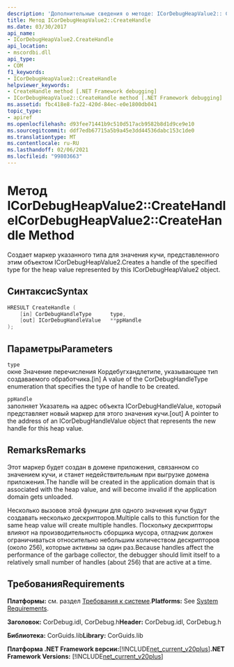 ```yaml
---
description: 'Дополнительные сведения о методе: ICorDebugHeapValue2:: CreateHandle'
title: Метод ICorDebugHeapValue2::CreateHandle
ms.date: 03/30/2017
api_name:
- ICorDebugHeapValue2.CreateHandle
api_location:
- mscordbi.dll
api_type:
- COM
f1_keywords:
- ICorDebugHeapValue2::CreateHandle
helpviewer_keywords:
- CreateHandle method [.NET Framework debugging]
- ICorDebugHeapValue2::CreateHandle method [.NET Framework debugging]
ms.assetid: fbc418e8-fa22-420d-84ec-e0e1800db041
topic_type:
- apiref
ms.openlocfilehash: d93fee71441b9c510d517acb9582b8d1d9ce9e10
ms.sourcegitcommit: ddf7edb67715a5b9a45e3dd44536dabc153c1de0
ms.translationtype: MT
ms.contentlocale: ru-RU
ms.lasthandoff: 02/06/2021
ms.locfileid: "99803663"
---
```

# <a name="icordebugheapvalue2createhandle-method"></a><span data-ttu-id="969aa-103">Метод ICorDebugHeapValue2::CreateHandle</span><span class="sxs-lookup"><span data-stu-id="969aa-103">ICorDebugHeapValue2::CreateHandle Method</span></span>

<span data-ttu-id="969aa-104">Создает маркер указанного типа для значения кучи, представленного этим объектом ICorDebugHeapValue2.</span><span class="sxs-lookup"><span data-stu-id="969aa-104">Creates a handle of the specified type for the heap value represented by this ICorDebugHeapValue2 object.</span></span>  
  
## <a name="syntax"></a><span data-ttu-id="969aa-105">Синтаксис</span><span class="sxs-lookup"><span data-stu-id="969aa-105">Syntax</span></span>  
  
```cpp  
HRESULT CreateHandle (  
    [in] CorDebugHandleType      type,
    [out] ICorDebugHandleValue   **ppHandle  
);  
```  
  
## <a name="parameters"></a><span data-ttu-id="969aa-106">Параметры</span><span class="sxs-lookup"><span data-stu-id="969aa-106">Parameters</span></span>  

 `type`  
 <span data-ttu-id="969aa-107">окне Значение перечисления Кордебугхандлетипе, указывающее тип создаваемого обработчика.</span><span class="sxs-lookup"><span data-stu-id="969aa-107">[in] A value of the CorDebugHandleType enumeration that specifies the type of handle to be created.</span></span>  
  
 `ppHandle`  
 <span data-ttu-id="969aa-108">заполняет Указатель на адрес объекта ICorDebugHandleValue, который представляет новый маркер для этого значения кучи.</span><span class="sxs-lookup"><span data-stu-id="969aa-108">[out] A pointer to the address of an ICorDebugHandleValue object that represents the new handle for this heap value.</span></span>  
  
## <a name="remarks"></a><span data-ttu-id="969aa-109">Remarks</span><span class="sxs-lookup"><span data-stu-id="969aa-109">Remarks</span></span>  

 <span data-ttu-id="969aa-110">Этот маркер будет создан в домене приложения, связанном со значением кучи, и станет недействительным при выгрузке домена приложения.</span><span class="sxs-lookup"><span data-stu-id="969aa-110">The handle will be created in the application domain that is associated with the heap value, and will become invalid if the application domain gets unloaded.</span></span>  
  
 <span data-ttu-id="969aa-111">Несколько вызовов этой функции для одного значения кучи будут создавать несколько дескрипторов.</span><span class="sxs-lookup"><span data-stu-id="969aa-111">Multiple calls to this function for the same heap value will create multiple handles.</span></span> <span data-ttu-id="969aa-112">Поскольку дескрипторы влияют на производительность сборщика мусора, отладчик должен ограничиваться относительно небольшим количеством дескрипторов (около 256), которые активны за один раз.</span><span class="sxs-lookup"><span data-stu-id="969aa-112">Because handles affect the performance of the garbage collector, the debugger should limit itself to a relatively small number of handles (about 256) that are active at a time.</span></span>  
  
## <a name="requirements"></a><span data-ttu-id="969aa-113">Требования</span><span class="sxs-lookup"><span data-stu-id="969aa-113">Requirements</span></span>  

 <span data-ttu-id="969aa-114">**Платформы:** см. раздел [Требования к системе](../../get-started/system-requirements.md).</span><span class="sxs-lookup"><span data-stu-id="969aa-114">**Platforms:** See [System Requirements](../../get-started/system-requirements.md).</span></span>  
  
 <span data-ttu-id="969aa-115">**Заголовок:** CorDebug.idl, CorDebug.h</span><span class="sxs-lookup"><span data-stu-id="969aa-115">**Header:** CorDebug.idl, CorDebug.h</span></span>  
  
 <span data-ttu-id="969aa-116">**Библиотека:** CorGuids.lib</span><span class="sxs-lookup"><span data-stu-id="969aa-116">**Library:** CorGuids.lib</span></span>  
  
 <span data-ttu-id="969aa-117">**Платформа .NET Framework версии:**[!INCLUDE[net_current_v20plus](../../../../includes/net-current-v20plus-md.md)]</span><span class="sxs-lookup"><span data-stu-id="969aa-117">**.NET Framework Versions:** [!INCLUDE[net_current_v20plus](../../../../includes/net-current-v20plus-md.md)]</span></span>
